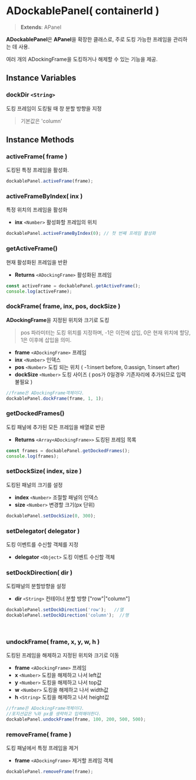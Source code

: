 # ADockablePanel( containerId )

> **Extends**: APanel

**ADockablePanel**은 **APanel**을 확장한 클래스로, 주로 도킹 가능한 프레임을 관리하는 데 사용. 

여러 개의 ADockingFrame을 도킹하거나 해제할 수 있는 기능을 제공.

## Instance Variables

### dockDir `<String>`

도킹 프레임이 도킹될 때 창 분할 방향을 지정

> 기본값은 'column'

## Instance Methods

### activeFrame( frame )

도킹된 특정 프레임을 활성화. 

```js 
dockablePanel.activeFrame(frame);
```


### activeFrameByIndex( inx )

특정 위치의 프레임을 활성화

* **inx** `<Number>` 활성화할 프레임의 위치

```js 
dockablePanel.activeFrameByIndex(0); // 첫 번째 프레임 활성화
```


### getActiveFrame() 

현재 활성화된 프레임을 반환

- **Returns** `<ADockingFrame>` 활성화된 프레임 

```js 
const activeFrame = dockablePanel.getActiveFrame(); 
console.log(activeFrame);
```




### dockFrame( frame, inx, pos, dockSize )

**ADockingFrame**을 지정된 위치와 크기로 도킹

> pos 파라미터는 도킹 위치를 지정하며, -1은 이전에 삽입, 0은 현재 위치에 할당, 1은 이후에 삽입을 의미.

* **frame** `<ADockingFrame>` 프레임
* **inx** `<Number>` 인덱스
* **pos** `<Number>` 도킹 되는 위치 ( -1:insert before, 0:assign, 1:insert after)
* **dockSize** `<Number>`  도킹 사이즈 ( pos가 0일경우 기존자리에 추가되므로 입력 불필요 )

```js
//frame은 ADockingFrame객체이다.
dockablePanel.dockFrame(frame, 1, 1);
```



### getDockedFrames() 

도킹 패널에 추가된 모든 프레임을 배열로 반환

- **Returns** `<Array<ADockingFrame>>` 도킹된 프레임 목록 

```js 
const frames = dockablePanel.getDockedFrames(); 
console.log(frames);
```


### setDockSize( index, size ) 

도킹된 패널의 크기를 설정

- **index** `<Number>` 조절할 패널의 인덱스 
- **size** `<Number>` 변경할 크기(px 단위) 

```js 
dockablePanel.setDockSize(0, 300);
```


### setDelegator( delegator )

도킹 이벤트를 수신할 객체를 지정

* **delegator** `<Object>` 도킹 이벤트 수신할 객체



### setDockDirection( dir )

도킹패널의 분할방향을 설정

* **dir** `<String>` 컨테이너 분할 방향 ["row"|"column"]

```js
dockablePanel.setDockDirection('row');   //열
dockablePanel.setDockDirection('column');  //행
```

<br/>

### undockFrame( frame, x, y, w, h )

도킹된 프레임을 해제하고 지정된 위치와 크기로 이동


* **frame** `<ADockingFrame>` 프레임
* **x** `<Number>` 도킹을 해제하고 나서 left값
* **y** `<Number>` 도킹을 해제하고 나서 top값
* **w** `<Number>` 도킹을 해제하고 나서 width값
* **h** `<String>` 도킹을 해제하고 나서 height값

```js
//frame은 ADockingFrame객체이다.
//포지션값은 %와 px를 생략하고 입력해야한다.
dockablePanel.undockFrame(frame, 100, 200, 500, 500);
```

### removeFrame( frame ) 

도킹 패널에서 특정 프레임을 제거

- **frame** `<ADockingFrame>` 제거할 프레임 객체 

```js 
dockablePanel.removeFrame(frame);
```